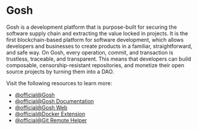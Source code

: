 # Gosh

Gosh is a development platform that is purpose-built for securing the software supply chain and extracting the value locked in projects. It is the first blockchain-based platform for software development, which allows developers and businesses to create products in a familiar, straightforward, and safe way. On Gosh, every operation, commit, and transaction is trustless, traceable, and transparent. This means that developers can build composable, censorship-resistant repositories, and monetize their open source projects by turning them into a DAO.

Visit the following resources to learn more:

- [@official@Gosh](https://gosh.sh/)
- [@official@Gosh Documentation](https://docs.gosh.sh/)
- [@official@Gosh Web](https://app.gosh.sh/)
- [@official@Docker Extension](https://docs.gosh.sh/working-with-gosh/docker-extension/)
- [@official@Git Remote Helper](https://docs.gosh.sh/working-with-gosh/git-remote-helper/)